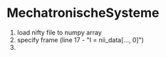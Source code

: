 # MechatronischeSysteme

1. load nifty file to numpy array
2. specify frame (line 17 - "I = nii_data[..., 0]")
3.
